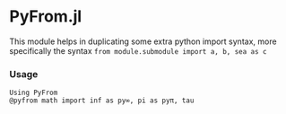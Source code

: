 # PyFrom.jl

This module helps in duplicating some extra python import syntax, more specifically the syntax `from module.submodule import a, b, sea as c`

### Usage
```
Using PyFrom
@pyfrom math import inf as py∞, pi as pyπ, tau
```

